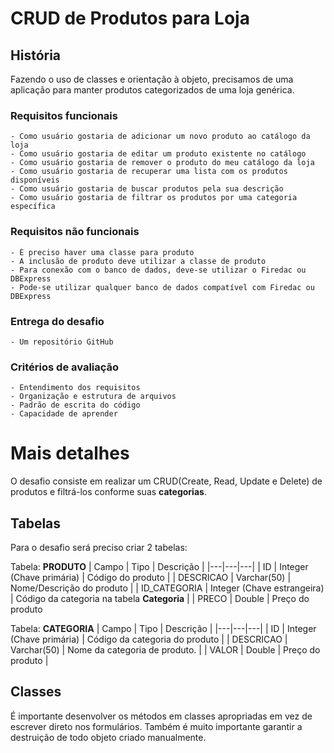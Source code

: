 # CRUD de Produtos para Loja
## História
Fazendo o uso de classes e orientação à objeto, precisamos de uma aplicação para manter produtos categorizados de uma loja genérica.
### Requisitos funcionais
	- Como usuário gostaria de adicionar um novo produto ao catálogo da loja
	- Como usuário gostaria de editar um produto existente no catálogo
	- Como usuário gostaria de remover o produto do meu catálogo da loja
	- Como usuário gostaria de recuperar uma lista com os produtos disponíveis
	- Como usuário gostaria de buscar produtos pela sua descrição
	- Como usuário gostaria de filtrar os produtos por uma categoria específica
### Requisitos não funcionais
    - É preciso haver uma classe para produto
    - A inclusão de produto deve utilizar a classe de produto
    - Para conexão com o banco de dados, deve-se utilizar o Firedac ou DBExpress
    - Pode-se utilizar qualquer banco de dados compatível com Firedac ou DBExpress
### Entrega do desafio
	- Um repositório GitHub
### Critérios de avaliação
	- Entendimento dos requisitos
	- Organização e estrutura de arquivos
	- Padrão de escrita do código
	- Capacidade de aprender
# Mais detalhes
O desafio consiste em realizar um CRUD(Create, Read, Update e Delete) de produtos e filtrá-los conforme suas **categorias**.
## Tabelas
Para o desafio será preciso criar 2 tabelas:

Tabela: **PRODUTO**
| Campo | Tipo | Descrição |
|---|---|---|
| ID | Integer (Chave primária) | Código do produto |
| DESCRICAO | Varchar(50) | Nome/Descrição do produto |
| ID_CATEGORIA | Integer (Chave estrangeira) | Código da categoria na tabela **Categoria** |
| PRECO | Double | Preço do produto

Tabela: **CATEGORIA**
| Campo | Tipo | Descrição |
|---|---|---|
| ID | Integer (Chave primária) | Código da categoria do produto |
| DESCRICAO | Varchar(50) | Nome da categoria de produto. |
| VALOR | Double | Preço do produto |

## Classes
É importante desenvolver os métodos em classes apropriadas em vez de escrever direto nos formulários.
Também é muito importante garantir a destruição de todo objeto criado manualmente.
